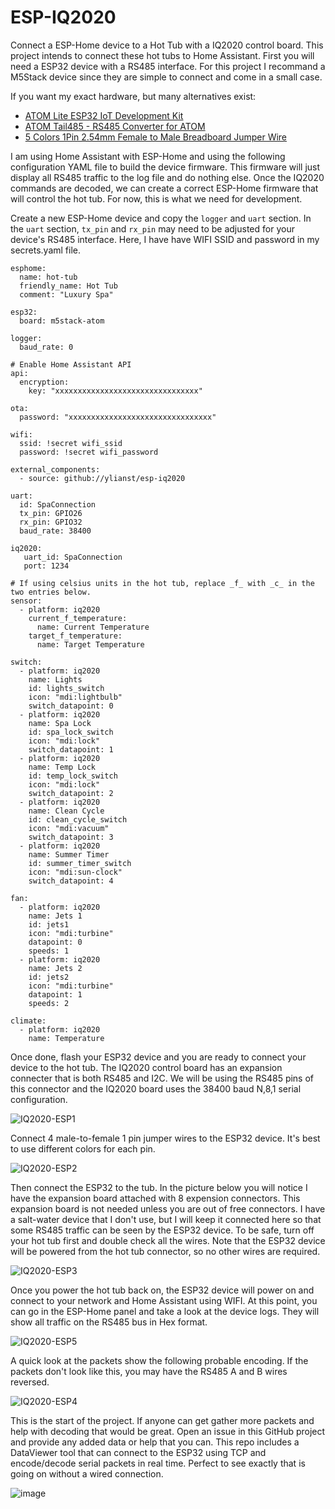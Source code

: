 # ESP-IQ2020
Connect a ESP-Home device to a Hot Tub with a IQ2020 control board. This project intends to connect these hot tubs to Home Assistant. First you will need a ESP32 device with a RS485 interface. For this project I recommand a M5Stack device since they are simple to connect and come in a small case.

If you want my exact hardware, but many alternatives exist:
- [ATOM Lite ESP32 IoT Development Kit](https://shop.m5stack.com/products/atom-lite-esp32-development-kit)
- [ATOM Tail485 - RS485 Converter for ATOM](https://shop.m5stack.com/products/atom-tail485)
- [5 Colors 1Pin 2.54mm Female to Male Breadboard Jumper Wire](https://www.amazon.com/XLX-Breadboard-Soldering-Brushless-Double-end/dp/B07S839W8V/ref=sr_1_3)

I am using Home Assistant with ESP-Home and using the following configuration YAML file to build the device firmware. This firmware will just display all RS485 traffic to the log file and do nothing else. Once the IQ2020 commands are decoded, we can create a correct ESP-Home firmware that will control the hot tub. For now, this is what we need for development.

Create a new ESP-Home device and copy the `logger` and `uart` section. In the `uart` section, `tx_pin` and `rx_pin` may need to be adjusted for your device's RS485 interface. Here, I have have WIFI SSID and password in my secrets.yaml file.

```
esphome:
  name: hot-tub
  friendly_name: Hot Tub
  comment: "Luxury Spa"

esp32:
  board: m5stack-atom

logger:
  baud_rate: 0

# Enable Home Assistant API
api:
  encryption:
    key: "xxxxxxxxxxxxxxxxxxxxxxxxxxxxxxxx"

ota:
  password: "xxxxxxxxxxxxxxxxxxxxxxxxxxxxxxxx"

wifi:
  ssid: !secret wifi_ssid
  password: !secret wifi_password

external_components:
  - source: github://ylianst/esp-iq2020

uart:
  id: SpaConnection
  tx_pin: GPIO26
  rx_pin: GPIO32
  baud_rate: 38400

iq2020:
   uart_id: SpaConnection
   port: 1234

# If using celsius units in the hot tub, replace _f_ with _c_ in the two entries below. 
sensor:
  - platform: iq2020
    current_f_temperature:
      name: Current Temperature
    target_f_temperature:
      name: Target Temperature

switch:
  - platform: iq2020
    name: Lights
    id: lights_switch
    icon: "mdi:lightbulb"
    switch_datapoint: 0
  - platform: iq2020
    name: Spa Lock
    id: spa_lock_switch
    icon: "mdi:lock"
    switch_datapoint: 1
  - platform: iq2020
    name: Temp Lock
    id: temp_lock_switch
    icon: "mdi:lock"
    switch_datapoint: 2
  - platform: iq2020
    name: Clean Cycle
    id: clean_cycle_switch
    icon: "mdi:vacuum"
    switch_datapoint: 3
  - platform: iq2020
    name: Summer Timer
    id: summer_timer_switch
    icon: "mdi:sun-clock"
    switch_datapoint: 4

fan:
  - platform: iq2020
    name: Jets 1
    id: jets1
    icon: "mdi:turbine"
    datapoint: 0
    speeds: 1
  - platform: iq2020
    name: Jets 2
    id: jets2
    icon: "mdi:turbine"
    datapoint: 1
    speeds: 2

climate:
  - platform: iq2020
    name: Temperature
```

Once done, flash your ESP32 device and you are ready to connect your device to the hot tub. The IQ2020 control board has an expansion connecter that is both RS485 and I2C. We will be using the RS485 pins of this connector and the IQ2020 board uses the 38400 baud N,8,1 serial configuration.

![IQ2020-ESP1](https://github.com/Ylianst/ESP-IQ2020/assets/1319013/07697b93-9469-46b6-9f8b-8a79d4cd90d3)

Connect 4 male-to-female 1 pin jumper wires to the ESP32 device. It's best to use different colors for each pin.

![IQ2020-ESP2](https://github.com/Ylianst/ESP-IQ2020/assets/1319013/434920d7-ad5b-446c-af8e-142df2a1e9d8)

Then connect the ESP32 to the tub. In the picture below you will notice I have the expansion board attached with 8 expension connectors. This expansion board is not needed unless you are out of free connectors. I have a salt-water device that I don't use, but I will keep it connected here so that some RS485 traffic can be seen by the ESP32 device. To be safe, turn off your hot tub first and double check all the wires. Note that the ESP32 device will be powered from the hot tub connector, so no other wires are required.

![IQ2020-ESP3](https://github.com/Ylianst/ESP-IQ2020/assets/1319013/c52b676b-e35c-474c-8919-2fc57302d0fb)

Once you power the hot tub back on, the ESP32 device will power on and connect to your network and Home Assistant using WIFI. At this point, you can go in the ESP-Home panel and take a look at the device logs. They will show all traffic on the RS485 bus in Hex format.

![IQ2020-ESP5](https://github.com/Ylianst/ESP-IQ2020/assets/1319013/93539d99-bc69-487a-a1dc-cb6d2bc41422)

A quick look at the packets show the following probable encoding. If the packets don't look like this, you may have the RS485 A and B wires reversed.

![IQ2020-ESP4](https://github.com/Ylianst/ESP-IQ2020/assets/1319013/1e278c78-4f45-4b57-9bb0-9ab4ed5304b8)

This is the start of the project. If anyone can get gather more packets and help with decoding that would be great. Open an issue in this GitHub project and provide any added data or help that you can. This repo includes a DataViewer tool that can connect to the ESP32 using TCP and encode/decode serial packets in real time. Perfect to see exactly that is going on without a wired connection.

![image](https://github.com/Ylianst/ESP-IQ2020/assets/1319013/53f3eaf8-0f2d-4a54-883d-b178e3b27f50)

